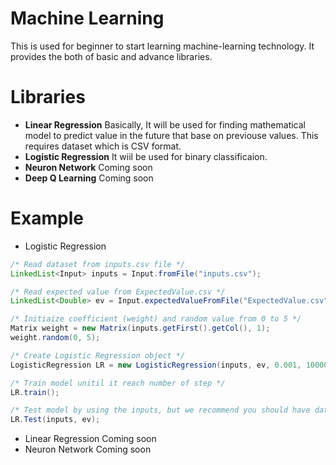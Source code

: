 # Machine Learning
  This is used for beginner to start learning machine-learning technology. It provides the both of basic and advance libraries.

# Libraries
  - __Linear Regression__
    Basically, It will be used for finding mathematical model to predict value in the future that base on previouse values. This requires dataset which is CSV format.
  - __Logistic Regression__
    It wiil be used for binary classificaion. 
  - __Neuron Network__
    Coming soon
  - __Deep Q Learning__
    Coming soon
# Example
  - Logistic Regression
  ```java
  /* Read dataset from inputs.csv file */
  LinkedList<Input> inputs = Input.fromFile("inputs.csv");
  
  /* Read expected value from ExpectedValue.csv */
  LinkedList<Double> ev = Input.expectedValueFromFile("ExpectedValue.csv");
  
  /* Initiaize coefficient (weight) and random value from 0 to 5 */
  Matrix weight = new Matrix(inputs.getFirst().getCol(), 1);
  weight.random(0, 5);

  /* Create Logistic Regression object */
  LogisticRegression LR = new LogisticRegression(inputs, ev, 0.001, 1000000, weight);
  
  /* Train model unitil it reach number of step */
  LR.train();
  
  /* Test model by using the inputs, but we recommend you should have dataset for testing the model particularly */
  LR.Test(inputs, ev);
  ```
  - Linear Regression
    Coming soon
  - Neuron Network
    Coming soon
